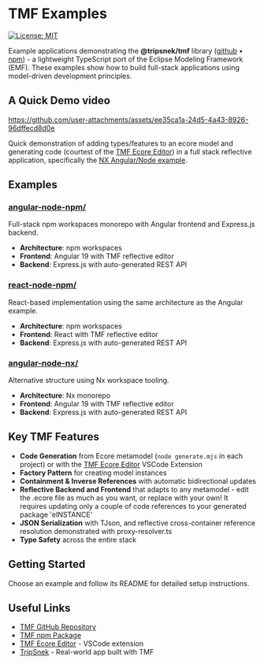 # TMF Examples

[![License: MIT](https://img.shields.io/badge/License-MIT-yellow.svg)](https://opensource.org/licenses/MIT)

Example applications demonstrating the **@tripsnek/tmf** library ([github](https://github.com/tripsnek/tmf) • [npm](https://www.npmjs.com/package/@tripsnek/tmf)) - a lightweight TypeScript port of the Eclipse Modeling Framework (EMF). These examples show how to build full-stack applications using model-driven development principles.

## A Quick Demo video

https://github.com/user-attachments/assets/ee35ca1a-24d5-4a43-8926-96dffecd8d0e

Quick demonstration of adding types/features to an ecore model and generating code (courtest of the [TMF Ecore Editor](https://github.com/tripsnek/tmf-ecore-editor)) in a full stack reflective application, specifically the [NX Angular/Node example](./angular-node-nx/).

## Examples

### [angular-node-npm/](./angular-node-npm/)
Full-stack npm workspaces monorepo with Angular frontend and Express.js backend.
- **Architecture**: npm workspaces
- **Frontend**: Angular 19 with TMF reflective editor
- **Backend**: Express.js with auto-generated REST API

### [react-node-npm/](./react-node-npm/)
React-based implementation using the same architecture as the Angular example.
- **Architecture**: npm workspaces  
- **Frontend**: React with TMF reflective editor
- **Backend**: Express.js with auto-generated REST API

### [angular-node-nx/](./angular-node-nx/)
Alternative structure using Nx workspace tooling.
- **Architecture**: Nx monorepo
- **Frontend**: Angular 19 with TMF reflective editor
- **Backend**: Express.js with auto-generated REST API

## Key TMF Features

- **Code Generation** from Ecore metamodel (`node generate.mjs` in each project) or with the [TMF Ecore Editor](https://github.com/tripsnek/tmf-ecore-editor) VSCode Extension
- **Factory Pattern** for creating model instances
- **Containment & Inverse References** with automatic bidirectional updates
- **Reflective Backend and Frontend** that adapts to any metamodel - edit the .ecore file as much as you want, or replace with your own! It requires updating only a couple of code references to your generated package 'eINSTANCE'
- **JSON Serialization** with TJson, and reflective cross-container reference resolution demonstrated with proxy-resolver.ts
- **Type Safety** across the entire stack

## Getting Started

Choose an example and follow its README for detailed setup instructions. 

## Useful Links

- [TMF GitHub Repository](https://github.com/tripsnek/tmf)
- [TMF npm Package](https://www.npmjs.com/package/@tripsnek/tmf)
- [TMF Ecore Editor](https://github.com/tripsnek/tmf-ecore-editor) - VSCode extension
- [TripSnek](https://tripsnek.com/) - Real-world app built with TMF
